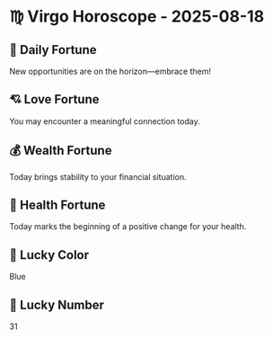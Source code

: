 # ♍ Virgo Horoscope - 2025-08-18

## 🎯 Daily Fortune

New opportunities are on the horizon—embrace them!

## 💘 Love Fortune

You may encounter a meaningful connection today.

## 💰 Wealth Fortune

Today brings stability to your financial situation.

## 🌱 Health Fortune

Today marks the beginning of a positive change for your health.

## 🎨 Lucky Color

Blue

## 🔢 Lucky Number

31
